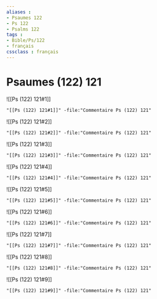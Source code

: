 ```yaml
---
aliases : 
- Psaumes 122
- Ps 122
- Psalms 122
tags : 
- Bible/Ps/122
- français
cssclass : français
---
```


# Psaumes (122) 121

![[Ps (122) 121#1]]

```query
"[[Ps (122) 121#1]]" -file:"Commentaire Ps (122) 121"
```

![[Ps (122) 121#2]]

```query
"[[Ps (122) 121#2]]" -file:"Commentaire Ps (122) 121"
```

![[Ps (122) 121#3]]

```query
"[[Ps (122) 121#3]]" -file:"Commentaire Ps (122) 121"
```

![[Ps (122) 121#4]]

```query
"[[Ps (122) 121#4]]" -file:"Commentaire Ps (122) 121"
```

![[Ps (122) 121#5]]

```query
"[[Ps (122) 121#5]]" -file:"Commentaire Ps (122) 121"
```

![[Ps (122) 121#6]]

```query
"[[Ps (122) 121#6]]" -file:"Commentaire Ps (122) 121"
```

![[Ps (122) 121#7]]

```query
"[[Ps (122) 121#7]]" -file:"Commentaire Ps (122) 121"
```

![[Ps (122) 121#8]]

```query
"[[Ps (122) 121#8]]" -file:"Commentaire Ps (122) 121"
```

![[Ps (122) 121#9]]

```query
"[[Ps (122) 121#9]]" -file:"Commentaire Ps (122) 121"
```

